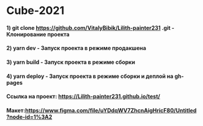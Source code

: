 # Cube-2021

#### 1) git clone https://github.com/VitalyBibik/Lilith-painter231 .git - Клонирование проекта
#### 2) yarn dev - Запуск проекта в режиме продакшена
#### 3) yarn build - Запуск проекта в режиме сборки
#### 4) yarn deploy - Запуск проекта в режиме сборки и деплой на gh-pages
#### Ссылка на проект: https://Lilith-painter231.github.io/test/
#### Макет:https://www.figma.com/file/uYDdqWV7ZhcnAigHricF80/Untitled?node-id=1%3A2
